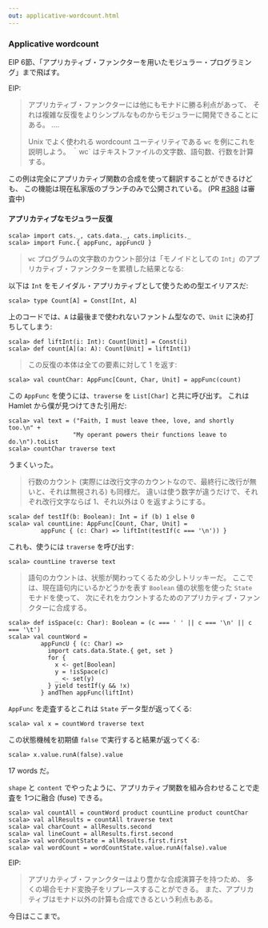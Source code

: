 ```yaml
---
out: applicative-wordcount.html
---
```


  [388]: https://github.com/typelevel/cats/pull/388

### Applicative wordcount

EIP 6節、「アプリカティブ・ファンクターを用いたモジュラー・プログラミング」まで飛ばす。

EIP:

> アプリカティブ・ファンクターには他にもモナドに勝る利点があって、
> それは複雑な反復をよりシンプルなものからモジュラーに開発できることにある。
> ....
>
> Unix でよく使われる wordcount ユーティリティである `wc` を例にこれを説明しよう。
> ｀wc` はテキストファイルの文字数、語句数、行数を計算する。

この例は完全にアプリカティブ関数の合成を使って翻訳することができるけども、
この機能は現在私家版のブランチのみで公開されている。 (PR [#388][388] は審査中)

#### アプリカティブなモジュラー反復

```console:new
scala> import cats._, cats.data._, cats.implicits._
scala> import Func.{ appFunc, appFuncU }
```

> `wc` プログラムの文字数のカウント部分は「モノイドとしての `Int`」のアプリカティブ・ファンクターを累積した結果となる:

以下は `Int` をモノイダル・アプリカティブとして使うための型エイリアスだ:

```console
scala> type Count[A] = Const[Int, A]
```

上のコードでは、`A` は最後まで使われないファントム型なので、`Unit` に決め打ちしてしまう:

```console
scala> def liftInt(i: Int): Count[Unit] = Const(i)
scala> def count[A](a: A): Count[Unit] = liftInt(1)
```

> この反復の本体は全ての要素に対して 1 を返す:

```console
scala> val countChar: AppFunc[Count, Char, Unit] = appFunc(count)
```

この `AppFunc` を使うには、`traverse` を `List[Char]` と共に呼び出す。
これは Hamlet から僕が見つけてきた引用だ:

```console
scala> val text = ("Faith, I must leave thee, love, and shortly too.\n" +
                  "My operant powers their functions leave to do.\n").toList
scala> countChar traverse text
```

うまくいった。

> 行数のカウント (実際には改行文字のカウントなので、最終行に改行が無いと、それは無視される) も同様だ。
> 違いは使う数字が違うだけで、それぞれ改行文字ならば 1、それ以外は 0 を返すようにする。

```console
scala> def testIf(b: Boolean): Int = if (b) 1 else 0
scala> val countLine: AppFunc[Count, Char, Unit] =
         appFunc { (c: Char) => liftInt(testIf(c === '\n')) }
```

これも、使うには `traverse` を呼び出す:

```console
scala> countLine traverse text
```

> 語句のカウントは、状態が関わってくるため少しトリッキーだ。
> ここでは、現在語句内にいるかどうかを表す `Boolean` 値の状態を使った `State` モナドを使って、
> 次にそれをカウントするためのアプリカティブ・ファンクターに合成する。

```console
scala> def isSpace(c: Char): Boolean = (c === ' ' || c === '\n' || c === '\t')
scala> val countWord =
         appFuncU { (c: Char) =>
           import cats.data.State.{ get, set }
           for {
             x <- get[Boolean]
             y = !isSpace(c)
             _ <- set(y)
           } yield testIf(y && !x)
         } andThen appFunc(liftInt)
```

`AppFunc` を走査するとこれは `State` データ型が返ってくる:

```console
scala> val x = countWord traverse text
```

この状態機械を初期値 `false` で実行すると結果が返ってくる:

```console
scala> x.value.runA(false).value
```

17 words だ。

`shape` と `content` でやったように、アプリカティブ関数を組み合わせることで走査を 1つに融合 (fuse) できる。

```console
scala> val countAll = countWord product countLine product countChar
scala> val allResults = countAll traverse text
scala> val charCount = allResults.second
scala> val lineCount = allResults.first.second
scala> val wordCountState = allResults.first.first
scala> val wordCount = wordCountState.value.runA(false).value
```

EIP:

> アプリカティブ・ファンクターはより豊かな合成演算子を持つため、
> 多くの場合モナド変換子をリプレースすることができる。
> また、アプリカティブはモナド以外の計算も合成できるという利点もある。

今日はここまで。
